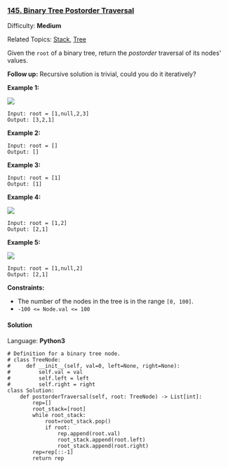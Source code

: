 ### [145\. Binary Tree Postorder Traversal](https://leetcode.com/problems/binary-tree-postorder-traversal/)

Difficulty: **Medium**  

Related Topics: [Stack](https://leetcode.com/tag/stack/), [Tree](https://leetcode.com/tag/tree/)


Given the `root` of a binary tree, return the _postorder_ traversal of its nodes' values.

**Follow up:** Recursive solution is trivial, could you do it iteratively?

**Example 1:**

![](https://assets.leetcode.com/uploads/2020/08/28/pre1.jpg)

```
Input: root = [1,null,2,3]
Output: [3,2,1]
```

**Example 2:**

```
Input: root = []
Output: []
```

**Example 3:**

```
Input: root = [1]
Output: [1]
```

**Example 4:**

![](https://assets.leetcode.com/uploads/2020/08/28/pre3.jpg)

```
Input: root = [1,2]
Output: [2,1]
```

**Example 5:**

![](https://assets.leetcode.com/uploads/2020/08/28/pre2.jpg)

```
Input: root = [1,null,2]
Output: [2,1]
```

**Constraints:**

*   The number of the nodes in the tree is in the range `[0, 100]`.
*   `-100 <= Node.val <= 100`


#### Solution

Language: **Python3**

```python3
# Definition for a binary tree node.
# class TreeNode:
#     def __init__(self, val=0, left=None, right=None):
#         self.val = val
#         self.left = left
#         self.right = right
class Solution:
    def postorderTraversal(self, root: TreeNode) -> List[int]:
        rep=[]
        root_stack=[root]
        while root_stack:
            root=root_stack.pop()
            if root:
                rep.append(root.val)
                root_stack.append(root.left)
                root_stack.append(root.right)
        rep=rep[::-1]
        return rep
```